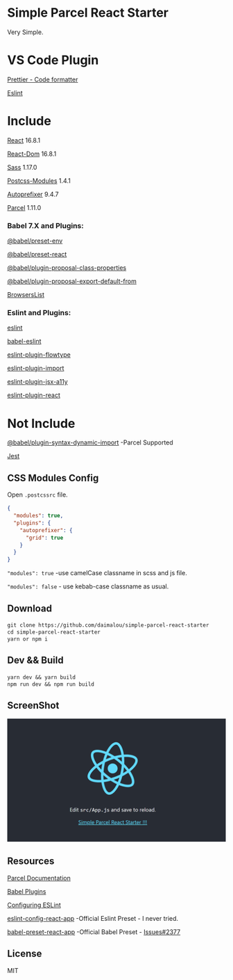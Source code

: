 # Simple Parcel React Starter

Very Simple.


# VS Code Plugin

[Prettier - Code formatter](https://marketplace.visualstudio.com/items?itemName=esbenp.prettier-vscode)

[Eslint](https://marketplace.visualstudio.com/items?itemName=dbaeumer.vscode-eslint)

# Include

[React](https://reactjs.org) 16.8.1

[React-Dom](https://reactjs.org) 16.8.1

[Sass](https://sass-lang.com/install) 1.17.0

[Postcss-Modules](https://github.com/css-modules/postcss-modules) 1.4.1

[Autoprefixer](https://github.com/postcss/autoprefixer) 9.4.7

[Parcel](https://parceljs.org/) 1.11.0

### Babel 7.X and Plugins:

[@babel/preset-env](https://babeljs.io/docs/en/babel-preset-env)

[@babel/preset-react](https://babeljs.io/docs/en/babel-preset-react)

[@babel/plugin-proposal-class-properties](https://babeljs.io/docs/en/babel-plugin-proposal-class-properties)

[@babel/plugin-proposal-export-default-from](https://babeljs.io/docs/en/babel-plugin-proposal-export-default-from)

[BrowsersList](https://github.com/browserslist/browserslist)

### Eslint and Plugins:

[eslint](https://github.com/eslint/eslint)

[babel-eslint](https://github.com/babel/babel-eslint)

[eslint-plugin-flowtype](https://github.com/gajus/eslint-plugin-flowtype)

[eslint-plugin-import](https://github.com/benmosher/eslint-plugin-import)

[eslint-plugin-jsx-a11y](https://github.com/evcohen/eslint-plugin-jsx-a11y)

[eslint-plugin-react](https://github.com/yannickcr/eslint-plugin-react)

# Not Include

[@babel/plugin-syntax-dynamic-import](https://babeljs.io/docs/en/next/babel-plugin-syntax-dynamic-import.html) -Parcel Supported

[Jest](https://github.com/facebook/jest)

## CSS Modules Config
Open `.postcssrc` file.

```json
{
  "modules": true,
  "plugins": {
    "autoprefixer": {
      "grid": true
    }
  }
}
```

`"modules": true`  -use camelCase classname in scss and js file.

`"modules": false` - use kebab-case classname as usual.

## Download

```
git clone https://github.com/daimalou/simple-parcel-react-starter
cd simple-parcel-react-starter
yarn or npm i
```

## Dev && Build

```
yarn dev && yarn build
npm run dev && npm run build
```

## ScreenShot
![ScreenShot](./screenshot.png)

## Resources

[Parcel Documentation](https://parceljs.org/getting_started.html)

[Babel Plugins](https://babeljs.io/docs/en/plugins)

[Configuring ESLint](https://eslint.org/docs/user-guide/configuring#specifying-parser-options)

[eslint-config-react-app](https://www.npmjs.com/package/eslint-config-react-app) -Official Eslint Preset - I never tried.

[babel-preset-react-app](https://www.npmjs.com/package/babel-preset-react-app) -Official Babel Preset - [Issues#2377](https://github.com/facebook/create-react-app/issues/2377)

## License

MIT
